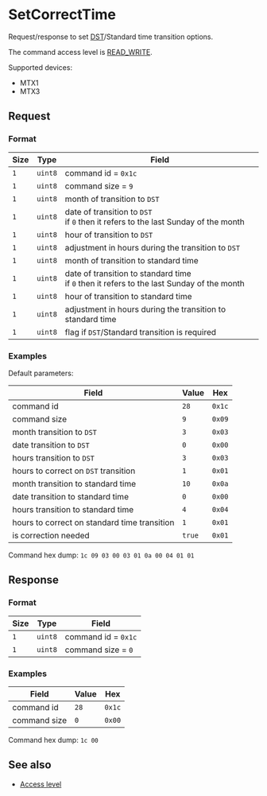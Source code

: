 # SetCorrectTime

Request/response to set [DST](https://en.wikipedia.org/wiki/Daylight_saving_time)/Standard time transition options.

The command access level is [READ_WRITE](../basics.md#command-access-level).

Supported devices:
- MTX1
- MTX3


## Request

### Format

| Size | Type    | Field                                                                                           |
| ---- | ------- | ----------------------------------------------------------------------------------------------- |
| `1`  | `uint8` | command id = `0x1c`                                                                             |
| `1`  | `uint8` | command size = `9`                                                                              |
| `1`  | `uint8` | month of transition to `DST`                                                                    |
| `1`  | `uint8` | date of transition to `DST` <br/> if `0` then it refers to the last Sunday of the month         |
| `1`  | `uint8` | hour of transition to `DST`                                                                     |
| `1`  | `uint8` | adjustment in hours during the transition to `DST`                                              |
| `1`  | `uint8` | month of transition to standard time                                                            |
| `1`  | `uint8` | date of transition to standard time <br/> if `0` then it refers to the last Sunday of the month |
| `1`  | `uint8` | hour of transition to standard time                                                             |
| `1`  | `uint8` | adjustment in hours during the transition to standard time                                      |
| `1`  | `uint8` | flag if `DST`/Standard transition is required                                                   |

### Examples

Default parameters:

| Field                                        | Value  | Hex    |
| -------------------------------------------- | ------ | ------ |
| command id                                   | `28`   | `0x1c` |
| command size                                 | `9`    | `0x09` |
| month transition to `DST`                    | `3`    | `0x03` |
| date transition to `DST`                     | `0`    | `0x00` |
| hours transition to `DST`                    | `3`    | `0x03` |
| hours to correct on `DST` transition         | `1`    | `0x01` |
| month transition to standard time            | `10`   | `0x0a` |
| date transition to standard time             | `0`    | `0x00` |
| hours transition to standard time            | `4`    | `0x04` |
| hours to correct on standard time transition | `1`    | `0x01` |
| is correction needed                         | `true` | `0x01` |

Command hex dump: `1c 09 03 00 03 01 0a 00 04 01 01`


## Response

### Format

| Size | Type    | Field               |
| ---- | ------- | ------------------- |
| `1`  | `uint8` | command id = `0x1c` |
| `1`  | `uint8` | command size = `0`  |

### Examples

| Field        | Value | Hex    |
| ------------ | ----- | ------ |
| command id   | `28`  | `0x1c` |
| command size | `0`   | `0x00` |

Command hex dump: `1c 00`


## See also

* [Access level](../basics.md#command-access-level)
